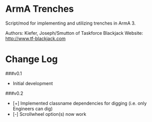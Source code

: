 ArmA Trenches
=============

Script/mod for implementing and utilizing trenches in ArmA 3.

Authors: Kiefer, Joseph/Smutton of Taskforce Blackjack
Website: http://www.tf-blackjack.com

Change Log
==========

###v0.1
* Initial development

###v0.2
* [+] Implemented classname dependencies for digging (i.e. only Engineers can dig)
* [-] Scrollwheel option(s) now work
